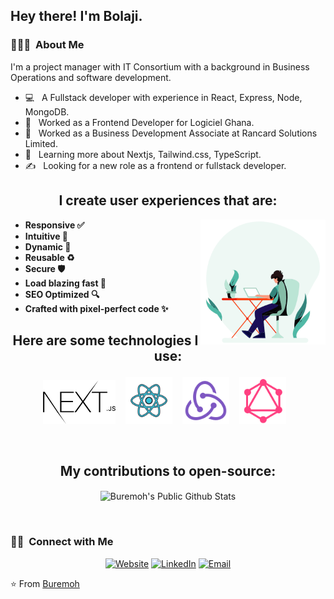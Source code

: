 <h2> Hey there! I'm Bolaji.</h2>

<h3> 👨🏻‍💻 &nbsp;About Me </h3>

I'm a project manager with IT Consortium with a background in Business Operations and software development.

- 💻 &nbsp; A Fullstack developer with experience in React, Express, Node, MongoDB.
- 💼 &nbsp; Worked as a Frontend Developer for Logiciel Ghana.
- 💼 &nbsp; Worked as a Business Development Associate at Rancard Solutions Limited.
- 🌱 &nbsp; Learning more about Nextjs, Tailwind.css, TypeScript.
- ✍️ &nbsp; Looking for a new role as a frontend or fullstack developer.

<h2 align="center">
    I create user experiences that are:
</h2>
<img align="right" alt="Person coding gif" src="https://github.com/buremoh/buremoh/blob/main/assets/coding.gif" width="200" />

- **Responsive ✅**
- **Intuitive 🤩**
- **Dynamic 🧬**
- **Reusable ♻️**
- **Secure 🛡️**
- **Load blazing fast 🚀**
- **SEO Optimized 🔍**
- **Crafted with pixel-perfect code ✨**

<h2 align="center">
  
  Here are some technologies I use:
</h2>
<p align="center">
<code><img height="70" src="https://github.com/buremoh/buremoh/blob/main/assets/next.png"></code> &nbsp;&nbsp;
<code><img height="75" src="https://github.com/buremoh/buremoh/blob/main/assets/react.png"></code> &nbsp;&nbsp;
<code><img height="75" src="https://github.com/buremoh/buremoh/blob/main/assets/redux.png"></code> &nbsp;&nbsp;
<code><img height="75" src="https://github.com/buremoh/buremoh/blob/main/assets/graphql.png"></code> &nbsp;&nbsp;
</p>

<br/>

<h2 align="center">
    My contributions to open-source:
</h2>

<p align="center">
<img align="center" src="https://github-readme-stats.vercel.app/api?username=buremoh&show_icons=true&title_color=fff&icon_color=109eff&text_color=9f9f9f&bg_color=151515" alt="Buremoh's Public Github Stats">
</p>  


<br/>

<h3> 🤝🏻 &nbsp;Connect with Me </h3>

<p align="center">
<a href="https://www.buremoh.xyz/"><img alt="Website" src="https://img.shields.io/badge/Website-www.buremoh.xyz-blue?style=flat-square&logo=google-chrome"></a>
<a href="https://www.linkedin.com/in/bolajiburemoh/"><img alt="LinkedIn" src="https://img.shields.io/badge/LinkedIn-Buremoh%20Vikram%20Singh-blue?style=flat-square&logo=linkedin"></a>
<a href="mailto:buremoh07@gmail.com"><img alt="Email" src="https://img.shields.io/badge/Email-buremoh07@gmail.com-blue?style=flat-square&logo=gmail"></a>
</p>

⭐️ From [Buremoh](https://github.com/Buremoh)
